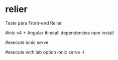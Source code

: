 # relier
Teste para Front-end Relier

#inic v4 + Angular
#install dependencies
npm install

#execute
ionic serve

#execute with lab option
ionic serve -l
